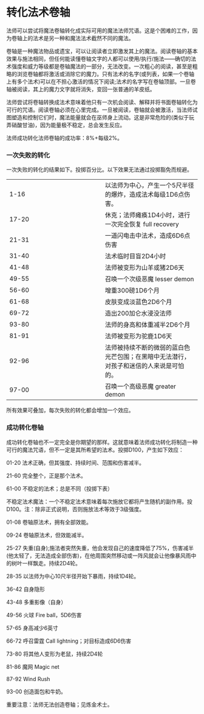 # 转化法术卷轴

法师可以尝试将魔法卷轴转化成实际可用的魔法法师咒语。这是个困难的工作，因为卷轴上的法术是另一种和魔法法术截然不同的魔法。

卷轴是一种魔法物品或遗宝，可以让阅读者立即激发其上的魔法。阅读卷轴的基本效果与施法相同，但任何能读懂卷轴文字的人都可以使用/执行/施法——确切的法术强度和威力等级都是卷轴魔法的一部分，无法改变。一次粗心的阅读，甚至是粗略的浏览卷轴都将激活或消除它的魔力。只有法术的名字(或列表，如果一个卷轴上有多个法术)可以在不担心激活的情况下阅读;法术的名字写在卷轴顶部。一旦卷轴被阅读，其上的魔力文字就将消失，变回一张普通的羊皮纸。

法师尝试将卷轴转换成法术意味着他只有一次机会阅读、解释并将书面卷轴转化为可行的咒语。阅读卷轴必须在心里完成。一旦被阅读，卷轴就会被激活，当法师试图塑造和控制它们时，魔法能量就会在巫师身上流动。这是非常危险的(类似于玩弄硝酸甘油)，因为能量极不稳定，总会发生反应。

法师成功转化法师卷轴的成功率：8%+每级2%。

### 一次失败的转化

一次失败的转化的结果如下。投掷百分比。以下效果无法通过投掷豁免而规避。

<table>
<colgroup>
<col style="width: 50%" />
<col style="width: 50%" />
</colgroup>
<tbody>
<tr class="odd">
<td>1-16</td>
<td>以法师为中心，产生一个5尺半径的爆炸，造成法术每级1D6点伤害。</td>
</tr>
<tr class="even">
<td>17-20</td>
<td>休克；法师瘫痪1D4小时，进行一次完全恢复 full recovery</td>
</tr>
<tr class="odd">
<td>21-31</td>
<td>一道闪电击中法术，造成6D6点伤害</td>
</tr>
<tr class="even">
<td>31-40</td>
<td>法术临时目盲2D4小时</td>
</tr>
<tr class="odd">
<td>41-48</td>
<td>法师被变形为山羊或猪2D6天</td>
</tr>
<tr class="even">
<td>49-55</td>
<td>召唤一个次级恶魔 lesser demon</td>
</tr>
<tr class="odd">
<td>56-60</td>
<td>增重300磅1D6个月</td>
</tr>
<tr class="even">
<td>61-68</td>
<td>皮肤变成淡蓝色2D6个月</td>
</tr>
<tr class="odd">
<td>69-72</td>
<td>造出200加仑水浸没法师</td>
</tr>
<tr class="even">
<td>93-80</td>
<td>法师的身高和体重减半2D6个月</td>
</tr>
<tr class="odd">
<td>81-91</td>
<td>法师被变形为驼鹿1D6天</td>
</tr>
<tr class="even">
<td>92-96</td>
<td>法师被持续不断的微弱的蓝白色光芒包围；在黑暗中无法潜行，对孩子和迷信的人来说是可怕的。</td>
</tr>
<tr class="odd">
<td>97-00</td>
<td>召唤一个高级恶魔 greater demon</td>
</tr>
</tbody>
</table>

所有效果可叠加，每次失败的转化都会增加一个效应。

### 成功转化卷轴

成功转化卷轴也不一定完全是你期望的那样。这就意味着法师成功转化将制造一种可行的魔法咒语，但不一定是其所希望的法术。投掷D100，产生如下效应：

01-20 法术正确，但其强度、持续时间、范围和伤害减半。

21-60 完全整个，正是那个法术。

61-00 不稳定的法术；总是不同（投掷下表）

不稳定法术魔法：一个不稳定法术意味着每次施放它都将产生随机的副作用。投D100。注：除非正式说明，否则施放法术等效于3级强度。

01-08 卷轴原法术，拥有全部效能。

09-24 卷轴原法术，但效能减半。

25-27
失重(自身);施法者突然失重，他会发现自己的速度降低了75%，伤害减半(他太轻了，无法造成全部伤害)，在他周围突然移动或一阵风就会让他像暴风雨中的树叶一样飘走。持续2D4轮。

28-35 以法师为中心10尺半径开始下暴雨，持续1D4轮。

36-42 自身隐形

43-48 多重影像（自身）

49-56 火球 Fire ball，5D6伤害

57-65 身高减少6英寸

66-72 呼召雷霆 Call lightning；对目标造成6D6伤害

73-80 将其他人变形为老鼠，持续2D4轮

81-86 魔网 Magic net

87-92 Wind Rush

93-00 创造面包和牛奶。

重要注意：法师无法创造卷轴；见炼金术士。

